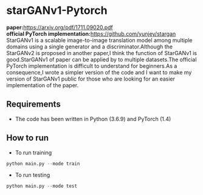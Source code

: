 # starGANv1-Pytorch
<b>paper:</b>https://arxiv.org/pdf/1711.09020.pdf<br>
<b>official PyTorch implementation:</b>https://github.com/yunjey/stargan<br>
StarGANv1 is a scalable image-to-image translation model among multiple domains using a single generator and a discriminator.Although the StarGANv2 is proposed in another paper,I think the function of StarGANv1 is good.StarGANv1 of paper can be applied by to multiple datasets.The official PyTorch implementation is difficult to understand for beginners.As a consequence,I wrote a simpler version of the code and I want to make my version of StarGANv1 public for those who are looking for an easier implementation of the paper.
## Requirements
* The code has been written in Python (3.6.9) and PyTorch (1.4)
## How to run
* To run training
```Python
python main.py --mode train
```
* To run testing
```Python
python main.py --mode test
```
